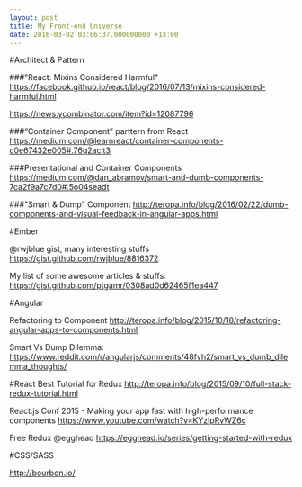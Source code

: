 ```yaml
---
layout: post
title: My Front-end Universe
date: 2016-03-02 03:06:37.000000000 +13:00
---
```

#Architect & Pattern

###"React: Mixins Considered Harmful"
https://facebook.github.io/react/blog/2016/07/13/mixins-considered-harmful.html

https://news.ycombinator.com/item?id=12087796


###“Container Component” parttern from React
https://medium.com/@learnreact/container-components-c0e67432e005#.76q2acit3

###Presentational and Container Components
https://medium.com/@dan_abramov/smart-and-dumb-components-7ca2f9a7c7d0#.5o04seadt

###"Smart & Dump" Component
http://teropa.info/blog/2016/02/22/dumb-components-and-visual-feedback-in-angular-apps.html

#Ember

@rwjblue gist, many interesting stuffs https://gist.github.com/rwjblue/8816372

My list of some awesome articles & stuffs: https://gist.github.com/ptgamr/0308ad0d62465f1ea447


#Angular

Refactoring to Component http://teropa.info/blog/2015/10/18/refactoring-angular-apps-to-components.html

Smart Vs Dump Dilemma:
https://www.reddit.com/r/angularjs/comments/48fvh2/smart_vs_dumb_dilemma_thoughts/

#React
Best Tutorial for Redux http://teropa.info/blog/2015/09/10/full-stack-redux-tutorial.html

React.js Conf 2015 - Making your app fast with high-performance components https://www.youtube.com/watch?v=KYzlpRvWZ6c

Free Redux @egghead https://egghead.io/series/getting-started-with-redux

#CSS/SASS

http://bourbon.io/
